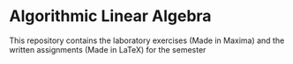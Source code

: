 # Algorithmic Linear Algebra
This repository contains the laboratory exercises (Made in Maxima) and the written assignments (Made in LaTeX) for the semester
